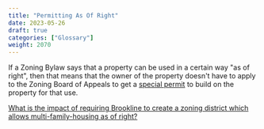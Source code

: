 ```yaml
---
title: "Permitting As Of Right"
date: 2023-05-26
draft: true
categories: ["Glossary"]
weight: 2070
---
```

If a Zoning Bylaw says that a property can be used in a certain way "as of right", then that means that the owner of the property doesn't have to apply to the Zoning Board of Appeals to get a [special permit](/posts/special-permit) to build on the property for that use.

[What is the impact of requiring Brookline to create a zoning district which allows multi-family-housing as of right?](/posts/multi-family-housing-by-right)

